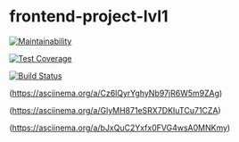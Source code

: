 # frontend-project-lvl1

[![Maintainability](https://api.codeclimate.com/v1/badges/3811aa92a325b2615641/maintainability)](https://codeclimate.com/github/snetalena/frontend-project-lvl1/maintainability)

[![Test Coverage](https://api.codeclimate.com/v1/badges/3811aa92a325b2615641/test_coverage)](https://codeclimate.com/github/snetalena/frontend-project-lvl1/test_coverage)

[![Build Status](https://travis-ci.org/snetalena/frontend-project-lvl1.svg?branch=master)](https://travis-ci.org/snetalena/frontend-project-lvl1)

(https://asciinema.org/a/Cz6lQyrYghyNb97jR6W5m9ZAg)

(https://asciinema.org/a/GlyMH871eSRX7DKIuTCu71CZA)

(https://asciinema.org/a/bJxQuC2Yxfx0FVG4wsA0MNKmy)
